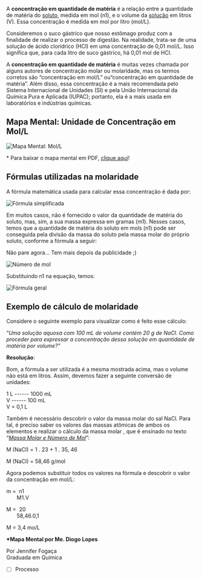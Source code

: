 A **concentração em quantidade de matéria** é a relação entre a quantidade de matéria do [soluto](https://brasilescola.uol.com.br/quimica/soluto-solvente.htm), medida em mol (n1), e o volume da [solução](https://brasilescola.uol.com.br/quimica/solucoes.htm) em litros (V). Essa concentração é medida em mol por litro (mol/L).

Consideremos o suco gástrico que nosso estômago produz com a finalidade de realizar o processo de digestão. Na realidade, trata-se de uma solução de ácido clorídrico (HCl) em uma concentração de 0,01 mol/L. Isso significa que, para cada litro de suco gástrico, há 0,01 mol de HCl.

A **concentração em quantidade de matéria** é muitas vezes chamada por alguns autores de concentração molar ou molaridade, mas os termos corretos são “concentração em mol/L” ou“concentração em quantidade de matéria”. Além disso, essa concentração é a mais recomendada pelo Sistema Internacional de Unidades (SI) e pela União Internacional da Química Pura e Aplicada (IUPAC); portanto, ela é a mais usada em laboratórios e indústrias químicas.

**Mapa Mental: Unidade de Concentração em Mol/L**
-------------------------------------------------

![Mapa Mental: Mol/L](https://s2.static.brasilescola.uol.com.br/img/2018/10/MOl-be.jpeg)

\* Para baixar o mapa mental em PDF, [clique aqui](https://s1.static.brasilescola.uol.com.br/be/arquivos/mol-ou-mol-por-litro.pdf)!

**Fórmulas utilizadas na molaridade**
-------------------------------------

A fórmula matemática usada para calcular essa concentração é dada por:

![](https://s2.static.brasilescola.uol.com.br/img/2016/11/formula-simplificada.jpg "Fórmula simplificada")

Em muitos casos, não é fornecido o valor da quantidade de matéria do soluto, mas, sim, a sua massa expressa em gramas (m1). Nesses casos, temos que a quantidade de matéria do soluto em mols (n1) pode ser conseguida pela divisão da massa do soluto pela massa molar do próprio soluto, conforme a fórmula a seguir:

Não pare agora... Tem mais depois da publicidade ;)

![](https://s2.static.brasilescola.uol.com.br/img/2016/11/numero-de-mol.jpg "Número de mol")

Substituindo n1 na equação, temos:

![](https://s1.static.brasilescola.uol.com.br/img/2016/11/formula-geral.jpg "Fórmula geral")

**Exemplo de cálculo de molaridade**
------------------------------------

Considere o seguinte exemplo para visualizar como é feito esse cálculo:

“_Uma solução aquosa com 100 mL de volume contém 20 g de NaCl. Como proceder para expressar a concentração dessa solução em quantidade de matéria por volume?”_

**Resolução**:

Bom, a fórmula a ser utilizada é a mesma mostrada acima, mas o volume não está em litros. Assim, devemos fazer a seguinte conversão de unidades:

1 L ------ 1000 mL  
V ------ 100 mL  
V = 0,1 L

Também é necessário descobrir o valor da massa molar do sal NaCl. Para tal, é preciso saber os valores das massas atômicas de ambos os elementos e realizar o cálculo da massa molar , que é ensinado no texto “[_Massa Molar e Número de Mol_](https://brasilescola.uol.com.br/quimica/massa-molar-numero-mol.htm)”:

M (NaCl) = 1 . 23 + 1 . 35, 46

M (NaCl) = 58,46 g/mol

Agora podemos substituir todos os valores na fórmula e descobrir o valor da concentração em mol/L:

m =  n1   
       M1.V

M =  20   
       58,46.0,1

M = 3,4 mo/L

**\*Mapa Mental por Me. Diogo Lopes**

  
Por Jennifer Fogaça  
Graduada em Química

- [ ] Processo